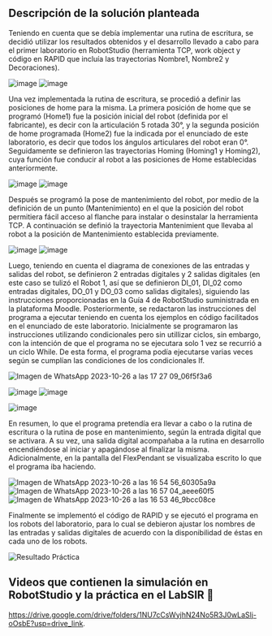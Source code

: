 ## Descripción de la solución planteada

Teniendo en cuenta que se debía implementar una rutina de escritura, se decidió utilizar los resultados obtenidos y el desarrollo llevado a cabo para el primer laboratorio en RobotStudio (herramienta TCP, work object y código en RAPID que incluía las trayectorias Nombre1, Nombre2 y Decoraciones).

![image](https://github.com/SaraC27/Laboratorios_Robotica/assets/80609467/fb979199-7358-453f-a786-6196f4193486)
![image](https://github.com/SaraC27/Laboratorios_Robotica/assets/80609467/9fa0e0f7-ec07-4b82-bda5-dd6c35764e0a)

Una vez implementada la rutina de escritura, se procedió a definir las posiciones de home para la misma. La primera posición de home que se programó (Home1) fue la posición inicial del robot (definida por el fabricante), es decir con la articulación 5 rotada 30°, y la segunda posición de home programada (Home2) fue la indicada por el enunciado de este laboratorio, es decir que todos los ángulos articulares del robot eran 0°. Seguidamente se definieron las trayectorias Homing (Homing1 y Homing2), cuya función fue conducir al robot a las posiciones de Home establecidas anteriormente.

![image](https://github.com/SaraC27/Laboratorios_Robotica/assets/80609467/3d169e06-68eb-4bcc-a8a0-5517cdac0777)
![image](https://github.com/SaraC27/Laboratorios_Robotica/assets/80609467/61438cab-510d-41eb-8c34-3b7ffe4e0523)

Después se programó la pose de mantenimiento del robot, por medio de la definición de un punto (Mantenimiento) en el que la posición del robot permitiera fácil acceso al flanche para instalar o desinstalar la herramienta TCP. A continuación se definió la trayectoria Mantenimient que llevaba al robot a la posición de Mantenimiento establecida previamente.

![image](https://github.com/SaraC27/Laboratorios_Robotica/assets/80609467/1ccbc33b-3b53-4460-861d-6ae9d6637c39)
![image](https://github.com/SaraC27/Laboratorios_Robotica/assets/80609467/5fd19d21-cabb-4014-9c36-220af778be80)

Luego, teniendo en cuenta el diagrama de conexiones de las entradas y salidas del robot, se definieron 2 entradas digitales y 2 salidas digitales (en este caso se tulizó el Robot 1, así que se definieron DI_01, DI_02 como entradas digitales, DO_01 y DO_03 como salidas digitales), siguiendo las instrucciones proporcionadas en la Guía 4 de RobotStudio suministrada en la plataforma Moodle. Posteriormente, se redactaron las instrucciones del programa a ejecutar teniendo en cuenta los ejemplos en código facilitados en el enunciado de este laboratorio. Inicialmente se programaron las instrucciones utilizando condicionales pero sin utillizar ciclos, sin embargo, con la intención de que el programa no se ejecutara solo 1 vez se recurrió a un ciclo While. De esta forma, el programa podía ejecutarse varias veces según se cumplían las condiciones de los condicionales If.

![Imagen de WhatsApp 2023-10-26 a las 17 27 09_06f5f3a6](https://github.com/SaraC27/Laboratorios_Robotica/assets/80609467/5717506d-bda0-4e7a-801d-5c203254a12b)

![image](https://github.com/SaraC27/Laboratorios_Robotica/assets/80609467/bc6dc085-c1b4-4034-88ce-9d516ae41854)
![image](https://github.com/SaraC27/Laboratorios_Robotica/assets/80609467/b14d5f8b-e870-49f3-a73a-7c11d913ce9d)

![image](https://github.com/SaraC27/Laboratorios_Robotica/assets/80609467/e110119b-4557-43e2-8596-4636acc6759c)

En resumen, lo que el programa pretendía era llevar a cabo o la rutina de escritura o la rutina de pose en mantenimiento, según la entrada digital que se activara. A su vez, una salida digital acompañaba a la rutina en desarrollo encendiéndose al iniciar y apagándose al finalizar la misma. Adicionalmente, en la pantalla del FlexPendant se visualizaba escrito lo que el programa iba haciendo.

![Imagen de WhatsApp 2023-10-26 a las 16 54 56_60305a9a](https://github.com/SaraC27/Laboratorios_Robotica/assets/80609467/8f182ef0-c715-4084-8522-83e8ac00681f)
![Imagen de WhatsApp 2023-10-26 a las 16 57 04_aeee60f5](https://github.com/SaraC27/Laboratorios_Robotica/assets/80609467/39fc09fb-dacf-43c2-8db3-fee7d0ebac06)
![Imagen de WhatsApp 2023-10-26 a las 16 53 46_9bcc08ce](https://github.com/SaraC27/Laboratorios_Robotica/assets/80609467/82a06fa5-1e54-4c1b-b327-9d7c72e9de75)

Finalmente se implementó el código de RAPID y se ejecutó el programa en los robots del laboratorio, para lo cual se debieron ajustar los nombres de las entradas y salidas digitales de acuerdo con la disponibilidad de éstas en cada uno de los robots.

![Resultado Práctica](https://github.com/SaraC27/Laboratorios_Robotica/assets/80609467/f5b3968c-1bcb-49d8-887f-0aa1ab0fa0f3)


## Videos que contienen la simulación en RobotStudio y la práctica en el LabSIR :movie_camera:

https://drive.google.com/drive/folders/1NU7cCsWyjhN24No5R3J0wLaSlj-oOsbE?usp=drive_link.
